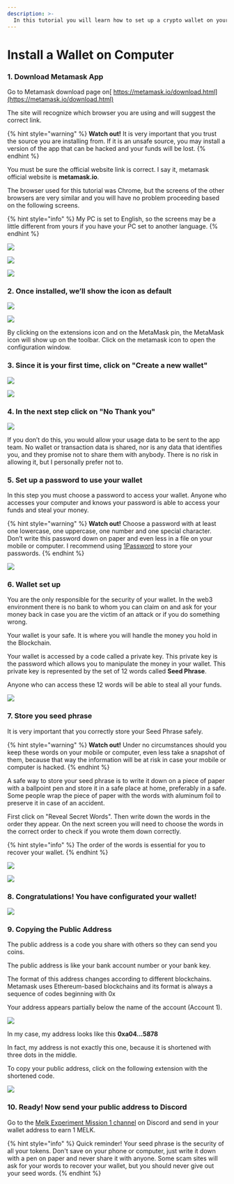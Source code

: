 ```yaml
---
description: >-
  In this tutorial you will learn how to set up a crypto wallet on your computer.
---
```


# Install a Wallet on Computer

### 1. Download Metamask App

Go to Metamask download page on[ https://metamask.io/download.html](https://metamask.io/download.html)​

The site will recognize which browser you are using and will suggest the correct link.

{% hint style="warning" %}
**Watch out!** It is very important that you trust the source you are installing from. If it is an unsafe source, you may install a version of the app that can be hacked and your funds will be lost.
{% endhint %}

You must be sure the official website link is correct. I say it, metamask official website is **metamask.io**.

The browser used for this tutorial was Chrome, but the screens of the other browsers are very similar and you will have no problem proceeding based on the following screens.

{% hint style="info" %}
My PC is set to English, so the screens may be a little different from yours if you have your PC set to another language.
{% endhint %}

![](../../.gitbook/assets/Screen\_Shot\_2022-01-16\_at\_18\_36\_19.png)

![](../../.gitbook/assets/MetaMask\_-\_Chrome\_Web\_Store-3.png)

![](../../.gitbook/assets/MetaMask\_-\_Chrome\_Web\_Store-2.png)

### 2. Once installed, we’ll show the icon as default

![](../../.gitbook/assets/MetaMask\_-\_Chrome\_Web\_Store-4.png)

![](../../.gitbook/assets/Extensions\_and\_MetaMask\_-\_Chrome\_Web\_Store.png)

By clicking on the extensions icon and on the MetaMask pin, the MetaMask icon will show up on the toolbar. Click on the metamask icon to open the configuration window.

### 3. Since it is your first time, click on "Create a new wallet"

![](../../.gitbook/assets/MetaMask.png)

![](../../.gitbook/assets/MetaMask-2.png)

### 4. In the next step click on "No Thank you"

![](../../.gitbook/assets/MetaMask-3.png)

If you don’t do this, you would allow your usage data to be sent to the app team. No wallet or transaction data is shared, nor is any data that identifies you, and they promise not to share them with anybody. There is no risk in allowing it, but I personally prefer not to.

### 5. Set up a password to use your wallet

In this step you must choose a password to access your wallet. Anyone who accesses your computer and knows your password is able to access your funds and steal your money.

{% hint style="warning" %}
**Watch out!** Choose a password with at least one lowercase, one uppercase, one number and one special character. Don’t write this password down on paper and even less in a file on your mobile or computer. I recommend using [1Password](https://1password.com/pt/) to store your passwords.
{% endhint %}

![](../../.gitbook/assets/MetaMask-6.png)

### 6. Wallet set up

You are the only responsible for the security of your wallet. In the web3 environment there is no bank to whom you can claim on and ask for your money back in case you are the victim of an attack or if you do something wrong. 

Your wallet is your safe. It is where you will handle the money you hold in the Blockchain.

Your wallet is accessed by a code called a private key. This private key is the password which allows you to manipulate the money in your wallet. This private key is represented by the set of 12 words called **Seed Phrase**.

Anyone who can access these 12 words will be able to steal all your funds.

![](../../.gitbook/assets/MetaMask-5.png)

### 7. Store you seed phrase

It is very important that you correctly store your Seed Phrase safely.

{% hint style="warning" %}
**Watch out!** Under no circumstances should you keep these words on your mobile or computer, even less take a snapshot of them, because that way the information will be at risk in case your mobile or computer is hacked.
{% endhint %}

A safe way to store your seed phrase is to write it down on a piece of paper with a ballpoint pen and store it in a safe place at home, preferably in a safe. Some people wrap the piece of paper with the words with aluminum foil to preserve it in case of an accident.

First click on "Reveal Secret Words". Then write down the words in the order they appear. On the next screen you will need to choose the words in the correct order to check if you wrote them down correctly.

{% hint style="info" %}
The order of the words is essential for you to recover your wallet.
{% endhint %}

![](../../.gitbook/assets/MetaMask-7.png)

![](../../.gitbook/assets/MetaMask-8.png)

### 8. Congratulations! You have configurated your wallet!

![](../../.gitbook/assets/MetaMask-9.png)

### 9. Copying the Public Address

The public address is a code you share with others so they can send you coins.

The public address is like your bank account number or your bank key.

The format of this address changes according to different blockchains. Metamask uses Ethereum-based blockchains and its format is always a sequence of codes beginning with 0x

Your address appears partially below the name of the account (Account 1).

![](../../.gitbook/assets/MetaMask-10.png)

In my case, my address looks like this **0xa04...5878**

In fact, my address is not exactly this one, because it is shortened with three dots in the middle. 

To copy your public address, click on the following extension with the shortened code.

![](<../../.gitbook/assets/Screen Shot 2022-01-16 at 18.57.51.png>)

### 10. Ready! Now send your public address to Discord

Go to the [Melk Experiment Mission 1 channel](https://discord.gg/2SjfbXw6pd) on Discord and send in your wallet address to earn 1 MELK.

{% hint style="info" %}
Quick reminder! Your seed phrase is the security of all your tokens. Don't save on your phone or computer, just write it down with a pen on paper and never share it with anyone. Some scam sites will ask for your words to recover your wallet, but you should never give out your seed words.
{% endhint %}
